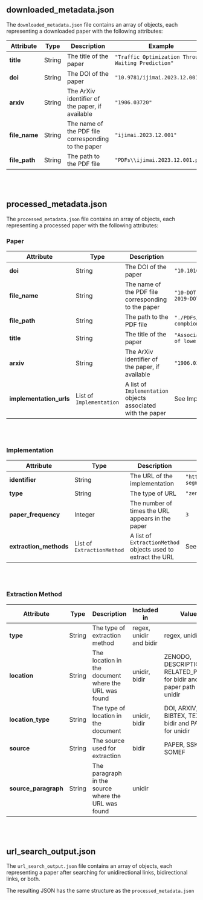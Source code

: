 ## downloaded_metadata.json

The `downloaded_metadata.json` file contains an array of objects, each representing a downloaded paper with the following attributes:

| Attribute    | Type    | Description                                        | Example                                             |
|--------------|---------|----------------------------------------------------|-----------------------------------------------------|
| **title**    | String  | The title of the paper                             | `"Traffic Optimization Through Waiting Prediction"` |
| **doi**      | String  | The DOI of the paper                               | `"10.9781/ijimai.2023.12.001"`                      |
| **arxiv**    | String  | The ArXiv identifier of the paper, if available    | `"1906.03720"`                                      |
| **file_name**| String  | The name of the PDF file corresponding to the paper| `"ijimai.2023.12.001"`                              |
| **file_path**| String  | The path to the PDF file                           | `"PDFs\\ijimai.2023.12.001.pdf"`                    |

<br><br>

## processed_metadata.json

The `processed_metadata.json` file contains an array of objects, each representing a processed paper with the following attributes:

### Paper

| Attribute               | Type                      | Description                                                  | Example                                                    |
|-------------------------|---------------------------|--------------------------------------------------------------|------------------------------------------------------------|
| **doi**                 | String                    | The DOI of the paper                                         | `"10.1016/j.compbiomed.2019.05.002"`                       |
| **file_name**           | String                    | The name of the PDF file corresponding to the paper          | `"10-DOT-1016_j-DOT-compbiomed-DOT-2019-DOT-05.pdf"`       |
| **file_path**           | String                    | The path to the PDF file                                     | `"./PDFs/10-DOT-1016_j-DOT-compbiomed-DOT-2019-DOT-05.pdf"`|
| **title**               | String                    | The title of the paper                                       | `"Association of genomic subtypes of lower-grade gliomas"` |
| **arxiv**               | String                    | The ArXiv identifier of the paper, if available              | `"1906.03720"`                                             |
| **implementation_urls** | List of `Implementation`  | A list of `Implementation` objects associated with the paper | See Implementation table below.                            |

<br><br>

### Implementation

| Attribute              | Type                       | Description                                                    | Example                                                       |
|------------------------|----------------------------|----------------------------------------------------------------|---------------------------------------------------------------|
| **identifier**         | String                     | The URL of the implementation                                  | `"https://github.com/mateuszbuda/brain-segmentation"`         |
| **type**               | String                     | The type of URL                                                | `"zenodo"`                                                    |
| **paper_frequency**    | Integer                    | The number of times the URL appears in the paper               | `3`                                                           |
| **extraction_methods** | List of `ExtractionMethod` | A list of `ExtractionMethod` objects used to extract the URL   | See ExtractionMethod table below.                             |

<br><br>

### Extraction Method

| Attribute            | Type   | Description                                             | Included in             | Values                                                                      | Example                              |
|----------------------|--------|---------------------------------------------------------|-------------------------|-----------------------------------------------------------------------------|--------------------------------------|
| **type**             | String | The type of extraction method                           | regex, unidir and bidir | regex, unidir, bidir                                                        | `"regex"`                            |
| **location**         | String | The location in the document where the URL was found    | unidir, bidir           | ZENODO, DESCRIPTION, RELATED_PAPERS for bidir and the paper path for unidir | `"DESCRIPTION"`                      |
| **location_type**    | String | The type of location in the document                    | unidir, bidir           | DOI, ARXIV, CFF, BIBTEX, TEXT for bidir and PAPER for unidir                | `"DOI"`                              |
| **source**           | String | The source used for extraction                          | bidir                   | PAPER, SSKG, SOMEF                                                          | `"SOMEF"`                            |
| **source_paragraph** | String | The paragraph in the source where the URL was found     | unidir                  |                                                                             | `"The code is available online."`    |

<br><br>

## url_search_output.json

The `url_search_output.json` file contains an array of objects, each representing a paper after searching for unidirectional links, bidirectional links, or both.

The resulting JSON has the same structure as the `processed_metadata.json`
